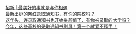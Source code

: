   
[招新 | 最美好的事就是与你相遇](http://www.dianyue.me/archives/920/x7tmgkbuegwu0cy9/)  
[最新出炉的网红录取通知书，有你的院校吗？](http://www.dianyue.me/archives/603/yeemusfv4k5f1o4a/)  
[这年头，连录取通知书也开始拼颜值了，有你被录取的大学吗？](http://www.dianyue.me/archives/995/naxttu7z42842wtw/)  
[今年，这些高校的录取通知书刷屏！第一个就爱不释手！](http://www.dianyue.me/archives/003/60cjtjofvsji7zs2/)